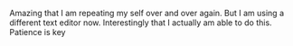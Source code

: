 Amazing that I am repeating my self over and over again. But I am using a different text editor now.
Interestingly that I actually am able to do this. Patience is key
